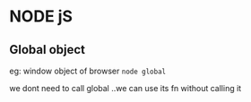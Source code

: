 # NODE jS

## Global object

eg: window object of browser
`node global`

we dont need to call global ..we can use its fn without calling it
